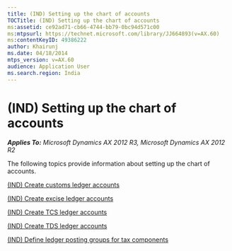 ```yaml
---
title: (IND) Setting up the chart of accounts
TOCTitle: (IND) Setting up the chart of accounts
ms:assetid: ce92ad71-cb66-4744-bb79-0bc94d571c00
ms:mtpsurl: https://technet.microsoft.com/library/JJ664893(v=AX.60)
ms:contentKeyID: 49386222
author: Khairunj
ms.date: 04/18/2014
mtps_version: v=AX.60
audience: Application User
ms.search.region: India
---
```


# (IND) Setting up the chart of accounts 


_**Applies To:** Microsoft Dynamics AX 2012 R3, Microsoft Dynamics AX 2012 R2_

The following topics provide information about setting up the chart of accounts.

[(IND) Create customs ledger accounts](ind-create-customs-ledger-accounts.md)

[(IND) Create excise ledger accounts](ind-create-excise-ledger-accounts.md)

[(IND) Create TCS ledger accounts](ind-create-tcs-ledger-accounts.md)

[(IND) Create TDS ledger accounts](ind-create-tds-ledger-accounts.md)

[(IND) Define ledger posting groups for tax components](ind-define-ledger-posting-groups-for-tax-components.md)

  



